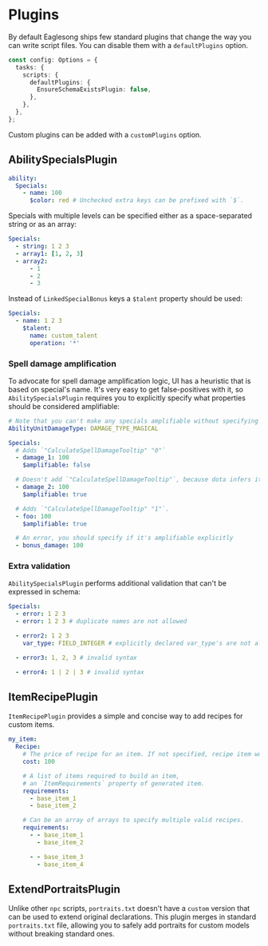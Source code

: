 # Plugins

By default Eaglesong ships few standard plugins that change the way you can write script files. You
can disable them with a `defaultPlugins` option.

```ts
const config: Options = {
  tasks: {
    scripts: {
      defaultPlugins: {
        EnsureSchemaExistsPlugin: false,
      },
    },
  },
};
```

Custom plugins can be added with a `customPlugins` option.

## AbilitySpecialsPlugin

```yaml
ability:
  Specials:
    - name: 100
      $color: red # Unchecked extra keys can be prefixed with `$`.
```

Specials with multiple levels can be specified either as a space-separated string or as an array:

```yaml
Specials:
  - string: 1 2 3
  - array1: [1, 2, 3]
  - array2:
      - 1
      - 2
      - 3
```

Instead of `LinkedSpecialBonus` keys a `$talent` property should be used:

```yaml
Specials:
  - name: 1 2 3
    $talent:
      name: custom_talent
      operation: '*'
```

### Spell damage amplification

To advocate for spell damage amplification logic, UI has a heuristic that is based on special's
name. It's very easy to get false-positives with it, so `AbilitySpecialsPlugin` requires you to
explicitly specify what properties should be considered amplifiable:

```yaml
# Note that you can't make any specials amplifiable without specifying damage type
AbilityUnitDamageType: DAMAGE_TYPE_MAGICAL

Specials:
  # Adds `"CalculateSpellDamageTooltip" "0"`
  - damage_1: 100
    $amplifiable: false

  # Doesn't add `"CalculateSpellDamageTooltip"`, because dota infers it correctly
  - damage_2: 100
    $amplifiable: true

  # Adds `"CalculateSpellDamageTooltip" "1"`.
  - foo: 100
    $amplifiable: true

  # An error, you should specify if it's amplifiable explicitly
  - bonus_damage: 100
```

### Extra validation

`AbilitySpecialsPlugin` performs additional validation that can't be expressed in schema:

```yaml
Specials:
  - error: 1 2 3
  - error: 1 2 3 # duplicate names are not allowed

  - error2: 1 2 3
    var_type: FIELD_INTEGER # explicitly declared var_type's are not allowed

  - error3: 1, 2, 3 # invalid syntax

  - error4: 1 | 2 | 3 # invalid syntax
```

## ItemRecipePlugin

`ItemRecipePlugin` provides a simple and concise way to add recipes for custom items.

```yaml
my_item:
  Recipe:
    # The price of recipe for an item. If not specified, recipe item wouldn't be visible.
    cost: 100

    # A list of items required to build an item,
    # an `ItemRequirements` property of generated item.
    requirements:
      - base_item_1
      - base_item_2

    # Can be an array of arrays to specify multiple valid recipes.
    requirements:
      - - base_item_1
        - base_item_2

      - - base_item_3
        - base_item_4
```

## ExtendPortraitsPlugin

Unlike other `npc` scripts, `portraits.txt` doesn't have a `custom` version that can be used to
extend original declarations. This plugin merges in standard `portraits.txt` file, allowing you to
safely add portraits for custom models without breaking standard ones.
